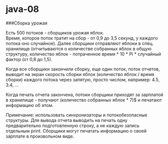 # java-08

###Сборка урожая

Есть 500 потоков - сборщиков урожая яблок.  
Время, которое поток тратит на сбор - от 0,9 до 3,5 секунд, у каждого потока оно случайное). 
Далее сборщики отправляют яблоки в спец. хранилище (отчитываются о количестве собранных 
яблок в общую структуру, количество яблок - 
потраченное время * 10 * Pi * случайный фактор (от 0,8 до 1,5).

Когда все сборщики закончили сборку, еще один поток, поток отчетов, выводит на экран 
скорость сборки яблок (количество яблок / время сборки) каждого потока через запятую, 
просто числом, например: 4.5, 3.4, ...

Когда печать отчета закончена, потоки сборщики приходят за зарплатой в хранилище - 
получают (количество собранных яблок * 7)$ и печатают информацию об этом.

Примечание: использовать синхронизаторы и потокобезопасные структуры. Для вывода отчета 
выводить на печать одну предварительно подготовленную строку, а не каждую запись 
отдельным print. Сборщики могут печатать информацию о своей зарплате в произвольном виде.